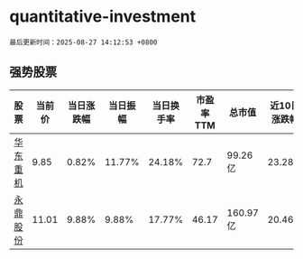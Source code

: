 # quantitative-investment

`最后更新时间：2025-08-27 14:12:53 +0800`

## 强势股票

|股票|当前价|当日涨跌幅|当日振幅|当日换手率|市盈率TTM|总市值|近10日涨跌幅|
|----|----|----|----|----|----|----|----|
|[华东重机](https://xueqiu.com/S/SZ002685)|9.85|0.82%|11.77%|24.18%|72.7|99.26亿|23.28%|
|[永鼎股份](https://xueqiu.com/S/SH600105)|11.01|9.88%|9.88%|17.77%|46.17|160.97亿|20.46%|
